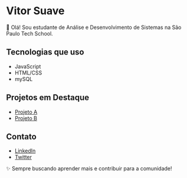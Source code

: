 # Vitor Suave

👋 Olá! Sou estudante de Análise e Desenvolvimento de Sistemas na São Paulo Tech School.

## Tecnologias que uso
- JavaScript
- HTML/CSS
- mySQL

## Projetos em Destaque
- [Projeto A](link-do-projeto-a)
- [Projeto B](link-do-projeto-b)

## Contato
- [LinkedIn](seu-linkedin)
- [Twitter](seu-twitter)

✨ Sempre buscando aprender mais e contribuir para a comunidade!
